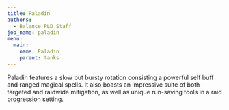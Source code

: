 ```yaml
---
title: Paladin
authors:
  - Balance PLD Staff
job_name: paladin
menu:
  main:
    name: Paladin
    parent: tanks
---
```


Paladin features a slow but bursty rotation consisting a powerful self buff and ranged magical spells. It also boasts an impressive suite of both targeted and raidwide mitigation, as well as unique run-saving tools in a raid progression setting.
